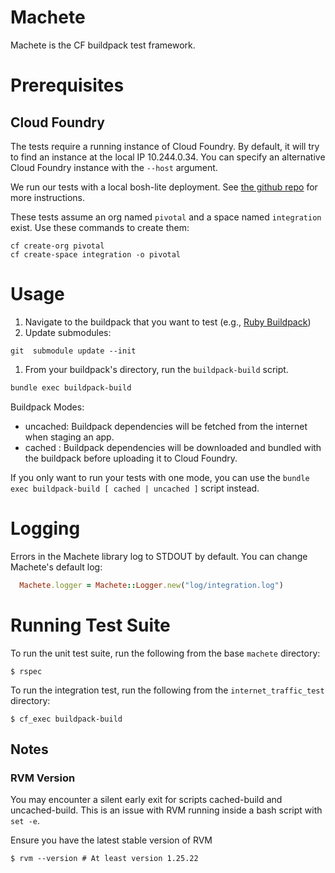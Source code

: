 # Machete

Machete is the CF buildpack test framework.


# Prerequisites

## Cloud Foundry

The tests require a running instance of Cloud Foundry. By default, it will try to find an instance at the local IP 10.244.0.34. You can specify an alternative Cloud Foundry instance with the `--host` argument.

We run our tests with a local bosh-lite deployment. See [the github repo](https://github.com/cloudfoundry/bosh-lite) for more instructions.

These tests assume an org named `pivotal` and a space named `integration` exist.
Use these commands to create them: 

```
cf create-org pivotal
cf create-space integration -o pivotal
```

# Usage

1. Navigate to the buildpack that you want to test (e.g., [Ruby Buildpack](https://github.com/cloudfoundry/ruby-buildpack))
1. Update submodules:
```
git  submodule update --init
```
1. From your buildpack's directory, run the `buildpack-build` script.
```bash
bundle exec buildpack-build
```

Buildpack Modes:

* uncached: Buildpack dependencies will be fetched from the internet when staging an app.
* cached : Buildpack dependencies will be downloaded and bundled with the buildpack before uploading it to Cloud Foundry.

If you only want to run your tests with one mode, you can use the `bundle exec buildpack-build [ cached | uncached ]` script instead.


# Logging

Errors in the Machete library log to STDOUT by default. You can change Machete's default log:

```RUBY
  Machete.logger = Machete::Logger.new("log/integration.log")
```

# Running Test Suite

To run the unit test suite, run the following from the base `machete` directory:

    $ rspec

To run the integration test, run the following from the `internet_traffic_test` directory:

    $ cf_exec buildpack-build

## Notes

### RVM Version

You may encounter a silent early exit for scripts cached-build and uncached-build. This is an issue with RVM running
inside a bash script with `set -e`.

Ensure you have the latest stable version of RVM

    $ rvm --version # At least version 1.25.22

